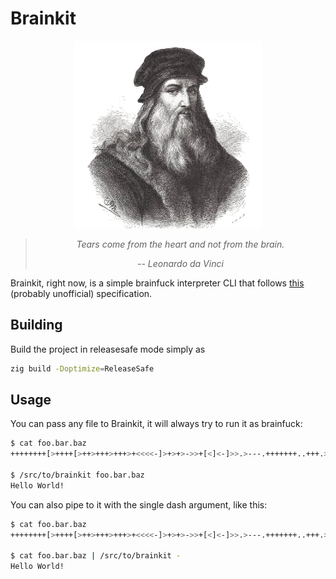 # Brainkit

<div align="center">

<div style="text-align: center;">

<img src="./docs/media/davinci.png" style="width: 300px;"/>

</div>

> *Tears come from the heart and not from the brain.*
>
> *-- Leonardo da Vinci*

</div>

Brainkit, right now, is a simple brainfuck interpreter CLI that follows
[this](https://github.com/sunjay/brainfuck/blob/master/brainfuck.md) (probably
unofficial) specification.

## Building

Build the project in releasesafe mode simply as

```sh
zig build -Doptimize=ReleaseSafe
```

## Usage

You can pass any file to Brainkit, it will always try to run it as brainfuck:

```sh
$ cat foo.bar.baz
++++++++[>++++[>++>+++>+++>+<<<<-]>+>+>->>+[<]<-]>>.>---.+++++++..+++.>>.<-.<.+++.------.--------.>>+.>++.

$ /src/to/brainkit foo.bar.baz
Hello World!
```

You can also pipe to it with the single dash argument, like this:

```sh
$ cat foo.bar.baz
++++++++[>++++[>++>+++>+++>+<<<<-]>+>+>->>+[<]<-]>>.>---.+++++++..+++.>>.<-.<.+++.------.--------.>>+.>++.

$ cat foo.bar.baz | /src/to/brainkit -
Hello World!
```

